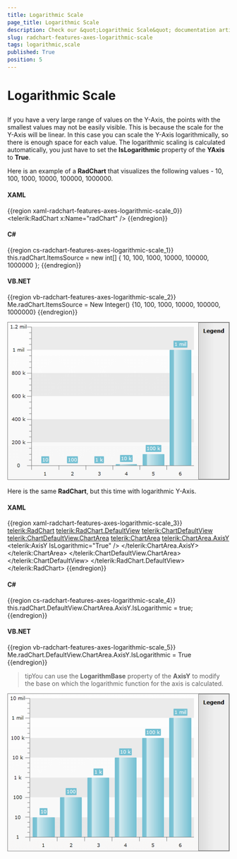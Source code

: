 ```yaml
---
title: Logarithmic Scale
page_title: Logarithmic Scale
description: Check our &quot;Logarithmic Scale&quot; documentation article for the RadChart {{ site.framework_name }} control.
slug: radchart-features-axes-logarithmic-scale
tags: logarithmic,scale
published: True
position: 5
---
```


# Logarithmic Scale



## 

If you have a very large range of values on the Y-Axis, the points with the smallest values may not be easily visible. This is because the scale for the Y-Axis will be linear. In this case you can scale the Y-Axis logarithmically, so there is enough space for each value. The logarithmic scaling is calculated automatically, you just have to set the __IsLogarithmic__ property of the __YAxis__ to __True__.

Here is an example of a __RadChart__ that visualizes the following values - 10, 100, 1000, 10000, 100000, 1000000.

#### __XAML__

{{region xaml-radchart-features-axes-logarithmic-scale_0}}
	<telerik:RadChart x:Name="radChart" />
{{endregion}}



#### __C#__

{{region cs-radchart-features-axes-logarithmic-scale_1}}
	this.radChart.ItemsSource = new int[] { 10, 100, 1000, 10000, 100000, 1000000 };
{{endregion}}



#### __VB.NET__

{{region vb-radchart-features-axes-logarithmic-scale_2}}
	Me.radChart.ItemsSource = New Integer() {10, 100, 1000, 10000, 100000, 1000000}
{{endregion}}

![WPF RadChart  ](images/RadChart_Features_Axes_Logarithmic_Scale_01.png)

Here is the same __RadChart__, but this time with logarithmic Y-Axis.

#### __XAML__

{{region xaml-radchart-features-axes-logarithmic-scale_3}}
	<telerik:RadChart>
	    <telerik:RadChart.DefaultView>
	        <telerik:ChartDefaultView>
	            <telerik:ChartDefaultView.ChartArea>
	                <telerik:ChartArea>
	                    <telerik:ChartArea.AxisY>
	                        <telerik:AxisY IsLogarithmic="True" />
	                    </telerik:ChartArea.AxisY>
	                </telerik:ChartArea>
	            </telerik:ChartDefaultView.ChartArea>
	        </telerik:ChartDefaultView>
	    </telerik:RadChart.DefaultView>
	</telerik:RadChart>
{{endregion}}



#### __C#__

{{region cs-radchart-features-axes-logarithmic-scale_4}}
	this.radChart.DefaultView.ChartArea.AxisY.IsLogarithmic = true;
{{endregion}}



#### __VB.NET__

{{region vb-radchart-features-axes-logarithmic-scale_5}}
	Me.radChart.DefaultView.ChartArea.AxisY.IsLogarithmic = True
{{endregion}}



>tipYou can use the __LogarithmBase__ property of the __AxisY__ to modify the base on which the logarithmic function for the axis is calculated.

![WPF RadChart  ](images/RadChart_Features_Axes_Logarithmic_Scale_02.png)
